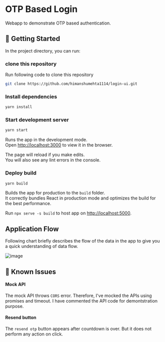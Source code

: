 # OTP Based Login

Webapp to demonstrate OTP based authentication.

## 🚀 Getting Started

In the project directory, you can run:

### clone this repository

Run following code to clone this repository

```sh
git clone https://github.com/himanshumehta1114/login-ui.git
```

### Install dependencies

```sh
yarn install
```

### Start development server

```sh
yarn start
```

Runs the app in the development mode.\
Open [http://localhost:3000](http://localhost:3000) to view it in the browser.

The page will reload if you make edits.\
You will also see any lint errors in the console.

### Deploy build

```sh
yarn build
```

Builds the app for production to the `build` folder.\
It correctly bundles React in production mode and optimizes the build for the best performance.

Run `npx serve -s build` to host app on [http://localhost:5000](http://localhost:5000).

## Application Flow

Following chart briefly describes the flow of the data in the app to give you a quick understanding of data flow.

![image](https://user-images.githubusercontent.com/25463496/133898383-55ab7bc7-91be-4984-97b6-c82c5b327138.png)

## 🐛 Known Issues

#### Mock API

The mock API throws `CORS` error. Therefore, I've mocked the APIs using promises and timeout. I have commented the API code for demontstration purpose.

#### Resend button

The `resend otp` button appears after countdown is over. But it does not perform any action on click.

